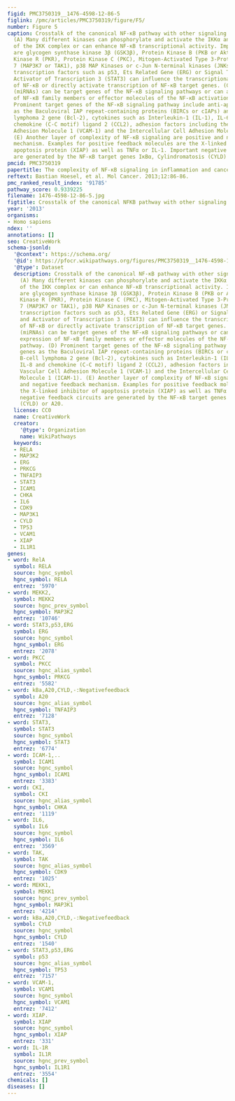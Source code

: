 ```yaml
---
figid: PMC3750319__1476-4598-12-86-5
figlink: /pmc/articles/PMC3750319/figure/F5/
number: Figure 5
caption: Crosstalk of the canonical NF-κB pathway with other signaling processes.
  (A) Many different kinases can phosphorylate and activate the IKKα and IKKβ subunits
  of the IKK complex or can enhance NF-κB transcriptional activity. Important examples
  are glycogen synthase kinase 3β (GSK3β), Protein Kinase B (PKB or Akt), Protein
  Kinase R (PKR), Protein Kinase C (PKC), Mitogen-Activated Type 3-Protein Kinase
  7 (MAP3K7 or TAK1), p38 MAP Kinases or c-Jun N-terminal kinases (JNKs). (B) Various
  transcription factors such as p53, Ets Related Gene (ERG) or Signal Transducer and
  Activator of Transcription 3 (STAT3) can influence the transcriptional activity
  of NF-κB or directly activate transcription of NF-κB target genes. (C) microRNAs
  (miRNAs) can be target genes of the NF-κB signaling pathways or can affect the expression
  of NF-κB family members or effector molecules of the NF-κB activation pathway. (D)
  Prominent target genes of the NF-κB signaling pathway include anti-apoptotic genes
  as the Baculoviral IAP repeat-containing proteins (BIRCs or cIAPs) and the B-cell
  lymphoma 2 gene (Bcl-2), cytokines such as Interleukin-1 (IL-1), IL-6, IL-8 and
  chemokine (C-C motif) ligand 2 (CCL2), adhesion factors including the Vascular Cell
  Adhesion Molecule 1 (VCAM-1) and the Intercellular Cell Adhesion Molecule 1 (ICAM-1).
  (E) Another layer of complexity of NF-κB signaling are positive and negative feedback
  mechanism. Examples for positive feedback molecules are the X-linked inhibitor of
  apoptosis protein (XIAP) as well as TNFα or IL-1. Important negative feedback circuits
  are generated by the NF-κB target genes IκBα, Cylindromatosis (CYLD) or A20.
pmcid: PMC3750319
papertitle: The complexity of NF-κB signaling in inflammation and cancer.
reftext: Bastian Hoesel, et al. Mol Cancer. 2013;12:86-86.
pmc_ranked_result_index: '91785'
pathway_score: 0.9339225
filename: 1476-4598-12-86-5.jpg
figtitle: Crosstalk of the canonical NFKB pathway with other signaling processes
year: '2013'
organisms:
- Homo sapiens
ndex: ''
annotations: []
seo: CreativeWork
schema-jsonld:
  '@context': https://schema.org/
  '@id': https://pfocr.wikipathways.org/figures/PMC3750319__1476-4598-12-86-5.html
  '@type': Dataset
  description: Crosstalk of the canonical NF-κB pathway with other signaling processes.
    (A) Many different kinases can phosphorylate and activate the IKKα and IKKβ subunits
    of the IKK complex or can enhance NF-κB transcriptional activity. Important examples
    are glycogen synthase kinase 3β (GSK3β), Protein Kinase B (PKB or Akt), Protein
    Kinase R (PKR), Protein Kinase C (PKC), Mitogen-Activated Type 3-Protein Kinase
    7 (MAP3K7 or TAK1), p38 MAP Kinases or c-Jun N-terminal kinases (JNKs). (B) Various
    transcription factors such as p53, Ets Related Gene (ERG) or Signal Transducer
    and Activator of Transcription 3 (STAT3) can influence the transcriptional activity
    of NF-κB or directly activate transcription of NF-κB target genes. (C) microRNAs
    (miRNAs) can be target genes of the NF-κB signaling pathways or can affect the
    expression of NF-κB family members or effector molecules of the NF-κB activation
    pathway. (D) Prominent target genes of the NF-κB signaling pathway include anti-apoptotic
    genes as the Baculoviral IAP repeat-containing proteins (BIRCs or cIAPs) and the
    B-cell lymphoma 2 gene (Bcl-2), cytokines such as Interleukin-1 (IL-1), IL-6,
    IL-8 and chemokine (C-C motif) ligand 2 (CCL2), adhesion factors including the
    Vascular Cell Adhesion Molecule 1 (VCAM-1) and the Intercellular Cell Adhesion
    Molecule 1 (ICAM-1). (E) Another layer of complexity of NF-κB signaling are positive
    and negative feedback mechanism. Examples for positive feedback molecules are
    the X-linked inhibitor of apoptosis protein (XIAP) as well as TNFα or IL-1. Important
    negative feedback circuits are generated by the NF-κB target genes IκBα, Cylindromatosis
    (CYLD) or A20.
  license: CC0
  name: CreativeWork
  creator:
    '@type': Organization
    name: WikiPathways
  keywords:
  - RELA
  - MAP3K2
  - ERG
  - PRKCG
  - TNFAIP3
  - STAT3
  - ICAM1
  - CHKA
  - IL6
  - CDK9
  - MAP3K1
  - CYLD
  - TP53
  - VCAM1
  - XIAP
  - IL1R1
genes:
- word: RelA
  symbol: RELA
  source: hgnc_symbol
  hgnc_symbol: RELA
  entrez: '5970'
- word: MEKK2,
  symbol: MEKK2
  source: hgnc_prev_symbol
  hgnc_symbol: MAP3K2
  entrez: '10746'
- word: STAT3,p53,ERG
  symbol: ERG
  source: hgnc_symbol
  hgnc_symbol: ERG
  entrez: '2078'
- word: PKCC
  symbol: PKCC
  source: hgnc_alias_symbol
  hgnc_symbol: PRKCG
  entrez: '5582'
- word: kBa,A20,CYLD,-:Negativefeedback
  symbol: A20
  source: hgnc_alias_symbol
  hgnc_symbol: TNFAIP3
  entrez: '7128'
- word: STAT3,
  symbol: STAT3
  source: hgnc_symbol
  hgnc_symbol: STAT3
  entrez: '6774'
- word: ICAM-1,..
  symbol: ICAM1
  source: hgnc_symbol
  hgnc_symbol: ICAM1
  entrez: '3383'
- word: CKI,
  symbol: CKI
  source: hgnc_alias_symbol
  hgnc_symbol: CHKA
  entrez: '1119'
- word: IL6,
  symbol: IL6
  source: hgnc_symbol
  hgnc_symbol: IL6
  entrez: '3569'
- word: TAK,
  symbol: TAK
  source: hgnc_alias_symbol
  hgnc_symbol: CDK9
  entrez: '1025'
- word: MEKK1,
  symbol: MEKK1
  source: hgnc_prev_symbol
  hgnc_symbol: MAP3K1
  entrez: '4214'
- word: kBa,A20,CYLD,-:Negativefeedback
  symbol: CYLD
  source: hgnc_symbol
  hgnc_symbol: CYLD
  entrez: '1540'
- word: STAT3,p53,ERG
  symbol: p53
  source: hgnc_alias_symbol
  hgnc_symbol: TP53
  entrez: '7157'
- word: VCAM-1,
  symbol: VCAM1
  source: hgnc_symbol
  hgnc_symbol: VCAM1
  entrez: '7412'
- word: XIAP.
  symbol: XIAP
  source: hgnc_symbol
  hgnc_symbol: XIAP
  entrez: '331'
- word: IL-1R
  symbol: IL1R
  source: hgnc_prev_symbol
  hgnc_symbol: IL1R1
  entrez: '3554'
chemicals: []
diseases: []
---
```

